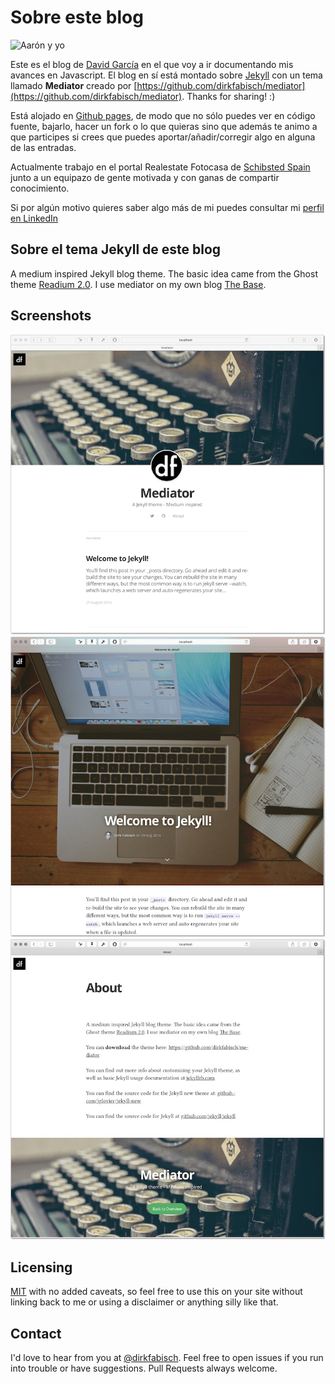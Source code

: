 Sobre este blog
========
![Aarón y yo]({{site.url}}/assets/article_images/about/aaron-and-me.jpg)

Este es el blog de [David García](https://twitter.com/d4vecarter) en el que voy a ir documentando mis avances en Javascript. El blog en sí está montado sobre [Jekyll](http://jekyllrb.com/) con un tema llamado **Mediator** creado por [https://github.com/dirkfabisch/mediator](https://github.com/dirkfabisch/mediator). Thanks for sharing! :)

Está alojado en [Github pages](https://github.com/davecarter/jsblog), de modo que no sólo puedes ver en código fuente, bajarlo, hacer un fork o lo que quieras sino que además te animo a que participes si crees que puedes aportar/añadir/corregir algo en alguna de las entradas.

Actualmente trabajo en el portal Realestate Fotocasa de [Schibsted Spain](http://www.schibsted.es/) junto a un equipazo de gente motivada y con ganas de compartir conocimiento.

Si por algún motivo quieres saber algo más de mi puedes consultar mi [perfil en LinkedIn](https://www.linkedin.com/in/davidgarciaontivero)


Sobre el tema Jekyll de este blog
--------
A medium inspired Jekyll blog theme. The basic idea came from the Ghost theme
[Readium 2.0](http://www.svenread.com/readium-ghost-theme/). I use mediator on my own blog [The Base](http://blog.base68.com).

Screenshots
--------
![screenshot](/assets/images/screenshot1.jpg)
![screenshot](/assets/images/screenshot2.jpg)
![screenshot](/assets/images/screenshot3.jpg)

Licensing
---------

[MIT](https://github.com/dirkfabisch/madiator/blob/master/LICENSE) with no added caveats, so feel free to use this on your site without linking back to me or using a disclaimer or anything silly like that.

Contact
-------
I'd love to hear from you at [@dirkfabisch](https://twitter.com/dirkfabisch). Feel free to open issues if you run into trouble or have suggestions. Pull Requests always welcome.
